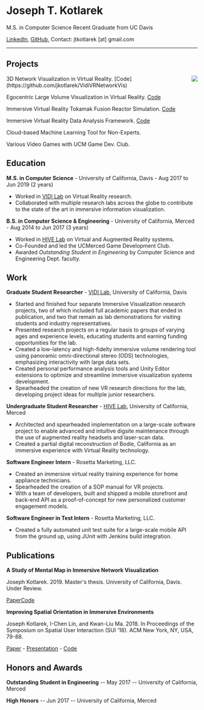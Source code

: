 # Joseph T. Kotlarek

M.S. in Computer Science Recent Graduate from UC Davis

[LinkedIn](https://www.linkedin.com/in/joseph-kotlarek), [GitHub](https://github.com/jkotlarek), Contact: jtkotlarek [at] gmail.com

---
## Projects

<img align="right" src="http://josephkotlarek.com/imgs/netvis.png">
3D Network Visualization in Virtual Reality. 
[Code](https://github.com/jkotlarek/VidiVRNetworkVis)

Egocentric Large Volume Visualization in Virtual Reality. 
[Code](https://github.com/jkotlarek/VidiVRVolVis)

Immersive Virtual Reality Tokamak Fusion Reactor Simulation. 
[Code](https://github.com/jkotlarek/VidiVRTokamak)

Immersive Virtual Reality Data Analysis Framework. 
[Code](https://github.com/jkotlarek/VidiVRWall)

Cloud-based Machine Learning Tool for Non-Experts. 

Various Video Games with UCM Game Dev. Club. 

## Education

**M.S. in Computer Science** - University of California, Davis - Aug 2017 to Jun 2019 (2 years)

- Worked in [VIDI Lab](https://vidi.cs.ucdavis.edu/) on Virtual Reality research.
- Collaborated with multiple research labs across the globe to contribute to the state of the art in immersive information visualization.

**B.S. in Computer Science & Engineering** - University of California, Merced - Aug 2014 to Jun 2017 (3 years)

- Worked in [HIVE Lab](http://worldheritage.ucmerced.edu/lab) on Virtual and Augmented Reality systems.
- Co-Founded and led the UCMerced Game Development Club.
- Awarded *Outstanding Student in Engineering* by Computer Science and Engineering Dept. faculty.

## Work

**Graduate Student Researcher** - [VIDI Lab](https://vidi.cs.ucdavis.edu/), University of California, Davis
- Started and finished four separate Immersive Visualization research projects, two of which included full academic papers that ended in publication, and two that remain as lab demonstrations for visiting students and industry representatives.
- Presented research projects on a regular basis to groups of varying ages and experience levels, educating students and earning funding opportunities for the lab.
- Created a low-latency and high-fidelty immersive volume rendering tool using panoramic omni-directional stereo (ODS) technologies, emphasizing interactivity with large data sets.
- Created personal performance analysis tools and Unity Editor extensions to optimize and streamline immersive visualization systems development.
- Spearheaded the creation of new VR research directions for the lab, developing project ideas for multiple junior researchers.

**Undergraduate Student Researcher** - [HIVE Lab](http://worldheritage.ucmerced.edu/lab), University of California, Merced
- Architected and spearheaded implementation on a large-scale software project to enable advanced and intuitive digsite maintenance through the use of augmented reality headsets and laser-scan data.
- Created a partial digital reconstruction of Bodie, California as an immersive experience with Virtual Reality technology. 

**Software Engineer Intern** - Rosetta Marketing, LLC.
- Created an immersive virtual reality training experience for home appliance technicians.
- Spearheaded the creation of a SOP manual for VR projects.
- With a team of developers,  built and shipped a mobile storefront and back-end API as a proof-of-concept for new personalized customer engagement models.

**Software Engineer in Test Intern** - Rosetta Marketing, LLC.
- Created a fully automated unit test suite for a large-scale mobile API from the ground up, using JUnit with Jenkins build integration.

## Publications

**A Study of Mental Map in Immersive Network Visualization**

Joseph Kotlarek. 2019. Master's thesis. University of California, Davis. Under Review.

[Paper](https://josephkotlarek.com/A_Study_of_Mental_Map_in_Immersive_Network_Visualization.pdf)[Code](https://github.com/jkotlarek/VidiVRNetworkVis)

**Improving Spatial Orientation in Immersive Environments**

Joseph Kotlarek, I-Chen Lin, and Kwan-Liu Ma. 2018. In Proceedings of the Symposium on Spatial User Interaction (SUI '18). ACM New York, NY, USA, 79-88.

[Paper](https://dl.acm.org/citation.cfm?doid=3267782.3267792) - [Presentation](https://www.youtube.com/watch?v=FTz-UwdWKfA) - [Code](https://github.com/jkotlarek/VidiVRTokamak)


## Honors and Awards

**Outstanding Student in Engineering** -- May 2017 -- University of California, Merced

**High Honors** -- Jun 2017 -- University of California, Merced
